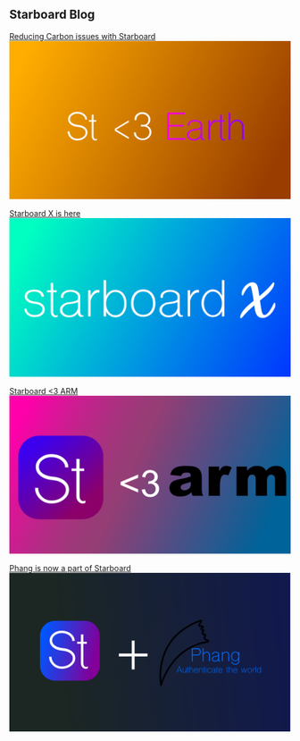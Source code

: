 ## Starboard Blog

[Reducing Carbon issues with Starboard](https://starboardops.github.io/blog/reducingcarbonissues/index)
![Starboard <3 Earth](https://github.com/starboardops/blog/blob/gh-pages/stloveearth.png?raw=true)

[Starboard X is here](https://starboardops.github.io/blog/x/index)<br>
![Starboard X thumbnail](https://github.com/starboardops/blog/blob/gh-pages/starboardx.png?raw=true)

[Starboard <3 ARM](https://starboardops.github.io/blog/armsupport/index)<br>
![Starboard loves ARM](https://github.com/starboardops/blog/raw/gh-pages/starboardlovearms.png)

[Phang is now a part of Starboard](https://starboardops.github.io/blog/phangplusstarboard/index)<br>
![Starboard + Phang](https://github.com/starboardops/blog/raw/gh-pages/stplusphang.png)
